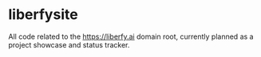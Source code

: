 # liberfysite
All code related to the https://liberfy.ai domain root, currently planned as a project showcase and status tracker.
